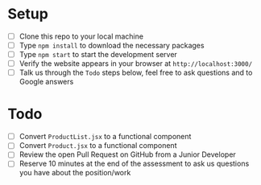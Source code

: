 # Setup
- [ ] Clone this repo to your local machine
- [ ] Type `npm install` to download the necessary packages
- [ ] Type `npm start` to start the development server 
- [ ] Verify the website appears in your browser at `http://localhost:3000/`
- [ ] Talk us through the `Todo` steps below, feel free to ask questions and to Google answers

# Todo
- [ ] Convert `ProductList.jsx` to a functional component
- [ ] Convert `Product.jsx` to a functional component
- [ ] Review the open Pull Request on GitHub from a Junior Developer
- [ ] Reserve 10 minutes at the end of the assessment to ask us questions you have about the position/work
